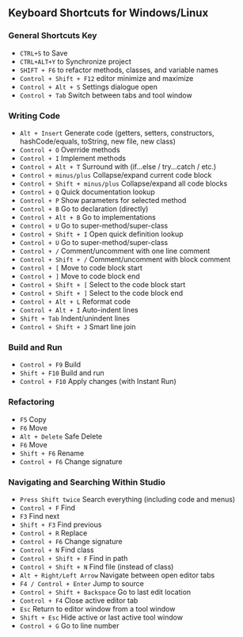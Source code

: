 
## Keyboard Shortcuts for Windows/Linux
### General Shortcuts Key

* `CTRL+S` to Save 
* `CTRL+ALT+Y` to Synchronize project
* `SHIFT + F6` to refactor methods, classes, and variable names
* `Control + Shift + F12` editor minimize and maximize 
* `Control + Alt + S` Settings dialogue open
* `Control + Tab` Switch between tabs and tool window

### Writing Code
* `Alt + Insert` Generate code (getters, setters, constructors, hashCode/equals, toString, new file, new class)
* `Control + O` Override methods
* `Control + I` Implement methods
* `Control + Alt + T` Surround with (if...else / try...catch / etc.)
* `Control + minus/plus` Collapse/expand current code block
* `Control + Shift + minus/plus` Collapse/expand all code blocks
* `Control + Q` Quick documentation lookup
* `Control + P` Show parameters for selected method
* `Control + B` Go to declaration (directly)
* `Control + Alt + B` Go to implementations
* `Control + U` Go to super-method/super-class
* `Control + Shift + I` Open quick definition lookup
* `Control + U` Go to super-method/super-class
* `Control + /` Comment/uncomment with one line comment
* `Control + Shift + /` Comment/uncomment with block comment
* `Control + [` Move to code block start
* `Control + ]` Move to code block end
* `Control + Shift + [` Select to the code block start
* `Control + Shift + ]` Select to the code block end
* `Control + Alt + L` Reformat code
* `Control + Alt + I` Auto-indent lines
* `Shift + Tab` Indent/unindent lines
* `Control + Shift + J` Smart line join

### Build and Run
* `Control + F9` Build
* `Shift + F10` Build and run
* `Control + F10` Apply changes (with Instant Run)

### Refactoring
* `F5` Copy
* `F6` Move
* `Alt + Delete` Safe Delete
* `F6` Move
* `Shift + F6` Rename
* `Control + F6` Change signature

### Navigating and Searching Within Studio
* `Press Shift twice` Search everything (including code and menus)
* `Control + F` Find
* `F3` Find next
* `Shift + F3` Find previous
* `Control + R` Replace
* `Control + F6` Change signature
* `Control + N` Find class
* `Control + Shift + F` Find in path
* `Control + Shift + N` Find file (instead of class)
* `Alt + Right/Left Arrow` Navigate between open editor tabs
* `F4 / Control + Enter` Jump to source
* `Control + Shift + Backspace` Go to last edit location
* `Control + F4` Close active editor tab
* `Esc` Return to editor window from a tool window
* `Shift + Esc` Hide active or last active tool window
* `Control + G` Go to line number
